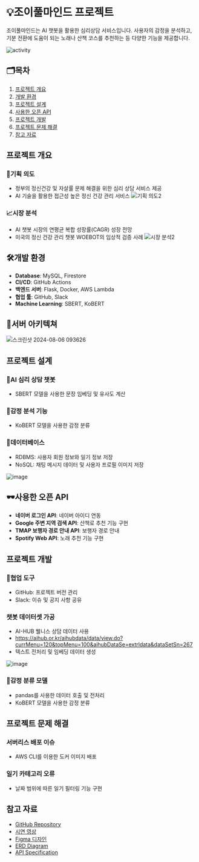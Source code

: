 # 💡조이풀마인드 프로젝트

조이풀마인드는 AI 챗봇을 활용한 심리상담 서비스입니다. 사용자의 감정을 분석하고, 기분 전환에 도움이 되는 노래나 산책 코스를 추천하는 등 다양한 기능을 제공합니다.

![activity](https://github.com/user-attachments/assets/c4e4cf7a-733d-4ae6-a4bb-682efc51f0a5)


## 🗂목차
1. [프로젝트 개요](#프로젝트-개요)
2. [개발 환경](#개발-환경)
3. [프로젝트 설계](#프로젝트-설계)
4. [사용한 오픈 API](#사용한-오픈-API)
5. [프로젝트 개발](#프로젝트-개발)
6. [프로젝트 문제 해결](#프로젝트-문제-해결)
7. [참고 자료](#참고-자료)

## 프로젝트 개요
### 🔔기획 의도
- 정부의 정신건강 및 자살률 문제 해결을 위한 심리 상담 서비스 제공
- AI 기술을 활용한 접근성 높은 정신 건강 관리 서비스
![기획 의도2](https://github.com/user-attachments/assets/ec73dcff-572b-4fd1-83a5-bd441e594450)



### 📈시장 분석
- AI 챗봇 시장의 연평균 복합 성장률(CAGR) 성장 전망
- 미국의 정신 건강 관리 챗봇 WOEBOT의 임상적 검증 사례
![시장 분석2](https://github.com/user-attachments/assets/623fa64d-b882-4087-b6ea-ab244e504d3c)



## 🛠️개발 환경
- **Database**: MySQL, Firestore
- **CI/CD**: GitHub Actions
- **백엔드 서버**: Flask, Docker, AWS Lambda
- **협업 툴**: GitHub, Slack
- **Machine Learning**: SBERT, KoBERT

## 🚩서버 아키텍쳐

![스크린샷 2024-08-06 093626](https://github.com/user-attachments/assets/44d7e9e5-8294-4231-a306-6e51c6eec651)


## 프로젝트 설계
### 🤖AI 심리 상담 챗봇
- SBERT 모델을 사용한 문장 임베딩 및 유사도 계산

### 🔎감정 분석 기능
- KoBERT 모델을 사용한 감정 분류

### 📌데이터베이스
- RDBMS: 사용자 회원 정보와 일기 정보 저장
- NoSQL: 채팅 메시지 데이터 및 사용자 프로필 이미지 저장

![image](https://github.com/user-attachments/assets/4d792c28-8794-4a1c-a035-82c1bd005bbc)


## 🕶사용한 오픈 API
- **네이버 로그인 API**: 네이버 아이디 연동
- **Google 주변 지역 검색 API**: 산책로 추천 기능 구현
- **TMAP 보행자 경로 안내 API**: 보행자 경로 안내
- **Spotify Web API**: 노래 추천 기능 구현

## 프로젝트 개발
### 🤗협업 도구
- GitHub: 프로젝트 버전 관리
- Slack: 이슈 및 공지 사항 공유

### 챗봇 데이터셋 가공
- AI-HUB 웰니스 상담 데이터 사용
- https://aihub.or.kr/aihubdata/data/view.do?currMenu=120&topMenu=100&aihubDataSe=extrldata&dataSetSn=267
- 텍스트 전처리 및 임베딩 데이터 생성

  
![image](https://github.com/user-attachments/assets/1e54ab0e-7c36-4788-96ed-429efdcf5a7e)


### 🤖감정 분류 모델
- pandas를 사용한 데이터 호출 및 전처리
- KoBERT 모델을 사용한 감정 분류

## 프로젝트 문제 해결
### 서버리스 배포 이슈
- AWS CLI를 이용한 도커 이미지 배포

### 일기 카테고리 오류
- 날짜 범위에 따른 일기 필터링 기능 구현

## 참고 자료
- [GitHub Repository](https://github.com/GoEnding/joyfulmind-android)
- [시연 영상](https://www.youtube.com/watch?v=LqMbSQpaxGA)
- [Figma 디자인](https://www.figma.com/design/WSZV6yOy6JAbywovAEw5yk/yhPJ?node-id=0-1&t=baVEw9J1hHSVU6A8-0)
- [ERD Diagram](https://dbdiagram.io/d/6684a0bd9939893daee0eec9)
- [API Specification](https://documenter.getpostman.com/view/35043994/2sA3e5d81u)


